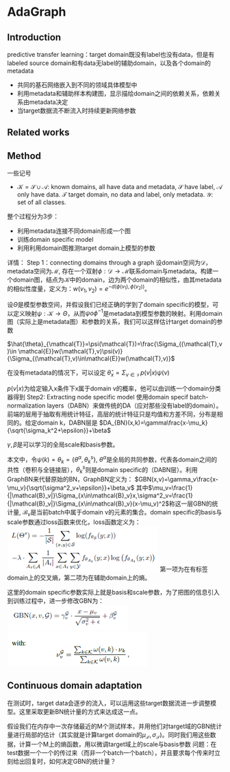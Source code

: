 # AdaGraph

## Introduction
predictive transfer learning：target domain既没有label也没有data，但是有labeled source domain和有data无label的辅助domain，以及各个domain的metadata

- 共同的基石网络嵌入到不同的领域具体模型中
- 利用metadata和辅助样本构建图，显示描绘domain之间的依赖关系，依赖关系由metadata决定
- 当target数据流不断流入时持续更新网络参数
## Related works

## Method
一些记号
- $\mathcal{K}=\mathcal{S}\cup\mathcal{A}$: known domains, all have data and metadata, $\mathcal{S}$ have label, $\mathcal{A}$ only have data. $\mathcal{T}$ target domain, no data and label, only metadata. $\mathcal{Y}$: set of all classes.

整个过程分为3步：
- 利用metadata连接不同domain形成一个图
- 训练domain specific model
- 利用利用domain图推测target domain上模型的参数


详情：
Step 1：connecting domains through a graph
设domain空间为$\mathcal{D}$，metadata空间为$\mathcal{M}$, 存在一个双射$\phi:\mathcal{D}\rightarrow\mathcal{M}$联系domain与metadata。构建一个domain图，结点为$\mathcal{K}$中的domain，边为两个domain的相似性，由其metadata的相似性度量，定义为：$w(v_1,v_2)=e^{-d(\phi(v_1),\phi(v_2))}$。

设$\Theta$是模型参数空间，并假设我们已经正确的学到了domain specific的模型，可以定义映射$\psi:\mathcal{K}\rightarrow\Theta$，从而$\psi o \phi^{-1}$是metadata到模型参数的映射。利用domain图（实际上是metadata图）和参数的关系，我们可以这样估计target domain的参数

$\hat{\theta}_{\mathcal{T}}=\psi(\mathcal{T})=\frac{\Sigma_{(\mathcal{T},v)\in \mathcal{E}}w(\mathcal{T},v)\psi(v)}{\Sigma_{(\mathcal{T},v)\in\mathcal{E}}w(\mathcal{T},v)}$

在没有metadata的情况下，可以设定
$\hat{\theta}_x=\Sigma_{v\in\mathcal{V}}p(v|x)\psi(v)$

$p(v|x)$为给定输入x条件下x属于domain v的概率，他可以由训练一个domain分类器得到
Step2: Extracting node specific model
使用domain specif batch-normalization layers（DABN）来做传统的DA（应对那些没有label的domain）。前端的层用于抽取有用统计特征，高层的统计特征只是均值和方差不同，分布是相同的。给定domain k，DABN层是
$DA_{BN}(x,k)=\gamma\frac{x-\mu_k}{\sqrt{\sigma_k^2+\epsilon}}+\beta$

$\gamma,\beta$是可以学习的全局scale和basis参数。

本文中，令$\psi(k)=\theta_k=\{\theta^{\alpha},\theta^s_k\}$, $\theta^{\alpha}$是全局的共同参数，代表各domain之间的共性（卷积与全链接层），$\theta^s_k$则是domain specific的（DABN层）。利用GraphBN来代替原始的BN，GraphBN定义为：
$GBN(x,v)=\gamma_v\frac{x-\mu_v}{\sqrt{\sigma^2_v+\epsilon}}+\beta_v$
其中$\mu_v=\frac{1}{|\mathcal{B}_v|}\Sigma_{x\in\mathcal{B}_v}x,\sigma^2_v=\frac{1}{|\mathcal{B}_v|}\Sigma_{x\in\mathcal{B}_v}(x-\mu_v)^2$称这一层GBN的统计量, $\mathcal{B}_v$是当前batch中属于domain v的元素的集合。domain specific的basis与scale参数通过loss函数来优化，loss函数定义为：
![Alt text|center](./src/AdaGraph/1554550473261.png)
第一项为在有标签domain上的交叉熵，第二项为在辅助domain上的熵。

这里的domain specific参数实际上就是basis和scale参数，为了把图的信息引入到训练过程中，进一步修改GBN为：
![Alt text|center](./src/AdaGraph/1554551440101.png)
![Alt text|center](./src/AdaGraph/1554551447212.png)

## Continuous domain adaptation
在测试时，target data会逐步的流入，可以运用这些target数据流进一步调整模型。这里采取更新BN统计量的方式来达成这一点。

假设我们在内存中一次存储最近的M个测试样本，并用他们对target域的GBN统计量进行局部的估计（其实就是计算target domain的$\mu_{\mathcal{T}},\sigma_{\mathcal{T}}$)。同时我们用这些数据，计算一个M上的熵函数，用以微调target域上的scale与basis参数
问题：在test数据一个一个的传过来（而非一个batch一个batch），并且要求每个传来时立刻给出回复时，如何决定GBN的统计量？
